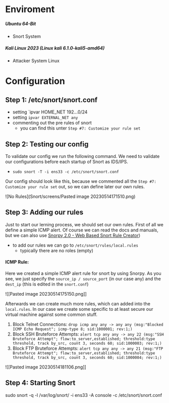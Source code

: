 # Enviroment

##### Ubuntu 64-Bit 
- Snort System 

##### Kali Linux 2023 (Linux kali 6.1.0-kali5-amd64)
- Attacker System Linux 


# Configuration 

## Step 1: /etc/snort/snort.conf

- setting `ipvar HOME_NET 192.*.*.0/24 
- setting `ipvar EXTERNAL_NET any`
- commenting out the pre rules of snort  
	- you can find this unter `Step #7: Customize your rule set`



## Step 2: Testing our config 

To validate our config we run the following command. We need to validate our configurations before each startup of Snort as IDS/IPS. 

- `sudo snort -T -i ens33 -c /etc/snort/snort.conf`

Our config should look like this, because we commented all the `Step #7: Customize your rule set` out, so we can define later our own rules.

![No Rules](Snort/screens/Pasted image 20230514171510.png)




## Step 3: Adding our rules

Just to start our lerning process, we should set our own rules. First of all we define a simple ICMP alert. Of course we can read the docs and manuals, but we can also use [Snorpy 2.0 - Web Based Snort Rule Creator](http://snorpy.cyb3rs3c.net/))

+ to add our rules we can go to `/etc/snort/rules/local.rules` 
	+ typically there are no roles (empty) 

#### ICMP Rule: 
Here we created a simple ICMP alert rule for snort by using Snorpy. As you see, we just specify the `source_ip / source_port` (in our case any) and the `dest_ip` (this is edited in the `snort.conf`)  

![[Pasted image 20230514175150.png]]

Afterwards we can create much more rules, which can added into the `local.rules`. In our case we create some specific to at least secure our virtual machine against some common stuff. 

1. Block Telnet Connections:
`drop icmp any any -> any any (msg:"Blocked ICMP Echo Request"; icmp-type 8; sid:1000001; rev:1;)`
2. Block SSH Bruteforce Attempts:
`alert tcp any any -> any 22 (msg:"SSH Bruteforce Attempt"; flow:to_server,established; threshold:type threshold, track by_src, count 3, seconds 60; sid:1000003; rev:1;)
`
3. Block FTP Bruteforce Attempts:
`alert tcp any any -> any 21 (msg:"FTP Bruteforce Attempt"; flow:to_server,established; threshold:type threshold, track by_src, count 3, seconds 60; sid:1000004; rev:1;)`

![[Pasted image 20230514181106.png]]

## Step 4: Starting Snort 

sudo snort -q -l /var/log/snort/ -i ens33 -A console -c /etc/snort/snort.conf 
